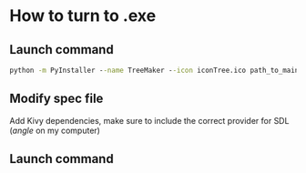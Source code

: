 # How to turn to .exe

## Launch command

```cmd
python -m PyInstaller --name TreeMaker --icon iconTree.ico path_to_main_python_file
```

## Modify spec file

Add Kivy dependencies, make sure to include the correct provider for SDL (*angle* on my computer)

## Launch command



